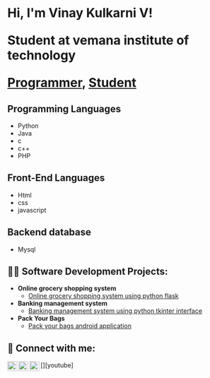 <h1>Hi, I'm Vinay Kulkarni V! <br/>
  <p>Student at vemana institute of technology</p><a href="https://github.com/VKVK123456">Programmer</a>, <a href="https://www.linkedin.com/in/joshmadakor/">Student</a></h1>

<h2>Programming Languages</h2>
<ul>
  <li>Python</li>
  <li>Java</li>
  <li>c</li>
  <li>c++</li>
  <li>PHP</li>
</ul>
<h2>Front-End Languages</h2>
<ul>
  <li>Html</li>
  <li>css</li>
  <li>javascript</li>
</ul>
<h2>Backend database</h2>
<ul>
  <li>Mysql</li>
</ul>
<h2>👨‍💻 Software Development Projects:</h2>

- <b>Online grocery shopping system</b>
  - [Online grocery shopping system using python flask](https://github.com/VKVK123456/VKPRGROCERYSHOPPINGSYSTEM.git)
- <b>Banking management system</b>
  - [Banking management system using python tkinter interface](https://github.com/VKVK123456/VKPRBANKINGMANAGEMENTSYSTEM.git)
- <b>Pack Your Bags</b>
  - [Pack your bags android application](https://github.com/VKVK123456/VKPRBANKINGMANAGEMENTSYSTEM.git)


<h2> 🤳 Connect with me:</h2>

[<img align="left" alt="JoshMadakor | Facebook" width="22px" src="https://cdn.jsdelivr.net/npm/simple-icons@v3/icons/facebook.svg" />][youtube]
[<img align="left" alt="JoshMadakor | LinkedIn" width="22px" src="https://cdn.jsdelivr.net/npm/simple-icons@v3/icons/linkedin.svg" />][linkedin]
[<img align="left" alt="JoshMadakor | Instagram" width="22px" src="https://cdn.jsdelivr.net/npm/simple-icons@v3/icons/instagram.svg" />][instagram]


[facebook]: https://www.youtube.com/c/joshmadakor
[instagram]: https://www.instagram.com/vinykulkarni366/
[linkedin]: https://linkedin.com/in/joshmadakor

<!--
**joshmadakor1/joshmadakor1** is a ✨ _special_ ✨ repository because its `README.md` (this file) appears on your GitHub profile.

Here are some ideas to get you started:

- 🔭 I’m currently working on ...
- 🌱 I’m currently learning ...
- 👯 I’m looking to collaborate on ...
- 🤔 I’m looking for help with ...
- 💬 Ask me about ...
- 📫 How to reach me: ...
- 😄 Pronouns: ...
- ⚡ Fun fact: ...
-->

